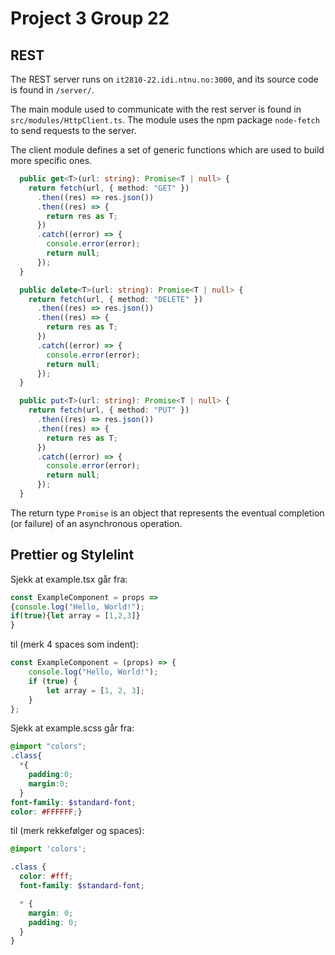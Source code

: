 # Project 3 Group 22

## REST

The REST server runs on `it2810-22.idi.ntnu.no:3000`, and its source code is
found in `/server/`.

The main module used to communicate with the rest server is found in
`src/modules/HttpClient.ts`.
The module uses the npm package `node-fetch` to send requests to the server.

The client module defines a set of generic functions which are used to build
more specific ones.
```typescript
  public get<T>(url: string): Promise<T | null> {
    return fetch(url, { method: "GET" })
      .then((res) => res.json())
      .then((res) => {
        return res as T;
      })
      .catch((error) => {
        console.error(error);
        return null;
      });
  }

  public delete<T>(url: string): Promise<T | null> {
    return fetch(url, { method: "DELETE" })
      .then((res) => res.json())
      .then((res) => {
        return res as T;
      })
      .catch((error) => {
        console.error(error);
        return null;
      });
  }

  public put<T>(url: string): Promise<T | null> {
    return fetch(url, { method: "PUT" })
      .then((res) => res.json())
      .then((res) => {
        return res as T;
      })
      .catch((error) => {
        console.error(error);
        return null;
      });
  }
```
The return type `Promise` is an object 
that represents the eventual completion (or failure) of an asynchronous
operation.

## Prettier og Stylelint

Sjekk at example.tsx går fra:
```typescript
const ExampleComponent = props => 
{console.log("Hello, World!"); 
if(true){let array = [1,2,3]}
}
```
til (merk 4 spaces som indent):
```typescript
const ExampleComponent = (props) => {
    console.log("Hello, World!");
    if (true) {
        let array = [1, 2, 3];
    }
};
```

Sjekk at example.scss går fra:
```scss
@import "colors";
.class{
  *{
    padding:0;
    margin:0;
  }
font-family: $standard-font;
color: #FFFFFF;}
```
til (merk rekkefølger og spaces):
```scss
@import 'colors';

.class {
  color: #fff;
  font-family: $standard-font;

  * {
    margin: 0;
    padding: 0;
  }
}

```
